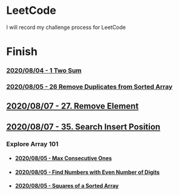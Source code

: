 # LeetCode

I will record my challenge process for LeetCode

# Finish

### [2020/08/04 - 1 Two Sum](https://github.com/marshal604/leetcode/tree/master/1.%20Two%20Sum)

### [2020/08/05 - 26 Remove Duplicates from Sorted Array](https://github.com/marshal604/leetcode/tree/master/26.%20Remove%20Duplicates%20from%20Sorted%20Array)

## [2020/08/07 - 27. Remove Element](https://github.com/marshal604/leetcode/tree/master/27.%20Remove%20Element)

## [2020/08/07 - 35. Search Insert Position](https://github.com/marshal604/leetcode/tree/master/35.%20Search%20Insert%20Position)

### Explore Array 101

- #### [2020/08/05 - Max Consecutive Ones](https://github.com/marshal604/leetcode/tree/master/Explore-Array101/Max%20Consecutive%20Ones)
- #### [2020/08/05 - Find Numbers with Even Number of Digits](https://github.com/marshal604/leetcode/tree/master/Explore-Array101/Find%20Numbers%20with%20Even%20Number%20of%20Digits)
- #### [2020/08/05 - Squares of a Sorted Array](https://github.com/marshal604/leetcode/tree/master/Explore-Array101/Squares%20of%20a%20Sorted%20Array)
